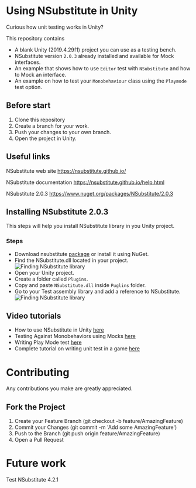 # Using NSubstitute in Unity
Curious how unit testing works in Unity? 

This repository contains
- A blank Unity (2019.4.29f1) project you can use as a testing bench.
- NSubstitute version `2.0.3` already installed and available for Mock interfaces.
- An example that shows how to use `Editor` test with `NSubstitute` and how to Mock an interface.
- An example on how to test your `Monobehaviour` class using the `Playmode` test option.

## Before start
1. Clone this repository
1. Create a branch for your work.
1. Push your changes to your own branch.
1. Open the project in Unity.

## Useful links
NSubstitute web site
https://nsubstitute.github.io/

NSubstitute documentation
https://nsubstitute.github.io/help.html

NSubstitute 2.0.3
https://www.nuget.org/packages/NSubstitute/2.0.3

## Installing NSubstitute 2.0.3
This steps will help you install NSubstitute library in you Unity project.

### Steps
* Download nsubstitute [package]( https://www.nuget.org/packages/NSubstitute/2.0.3) or install it using NuGet.
* Find the NSubstitute.dll located in your project.
![Finding NSubstitute library](https://github.com/eduardoperez-ng/Unity_NSubstitute_Template/blob/master/Assets/Docs/Img/importDLL.png)
* Open your Unity project.
* Create a folder called `Plugins`.
* Copy and paste `NSubstitute.dll` inside `Puglins` folder.
* Go to your Test assembly library and add a reference to NSubstitute.
![Finding NSubstitute library](https://github.com/eduardoperez-ng/Unity_NSubstitute_Template/blob/master/Assets/Docs/Img/updateAssemblyDefinition.png)

## Video tutorials

- How to use NSubstitute in Unity [here](https://www.youtube.com/watch?v=xSa2S-W7x48)
- Testing Against Monobehaviors using Mocks [here](https://www.youtube.com/watch?v=r7VkbV0PRC8)
- Writing Play Mode test [here](https://docs.unity3d.com/Packages/com.unity.test-framework@1.1/manual/reference-attribute-unitytest.html)
- Complete tutorial on writing unit test in a game [here](https://www.raywenderlich.com/9454-introduction-to-unity-unit-testing)

# Contributing
Any contributions you make are greatly appreciated.

## Fork the Project
1. Create your Feature Branch (git checkout -b feature/AmazingFeature)
1. Commit your Changes (git commit -m 'Add some AmazingFeature')
1. Push to the Branch (git push origin feature/AmazingFeature)
1. Open a Pull Request


# Future work 

Test NSubstitute 4.2.1

